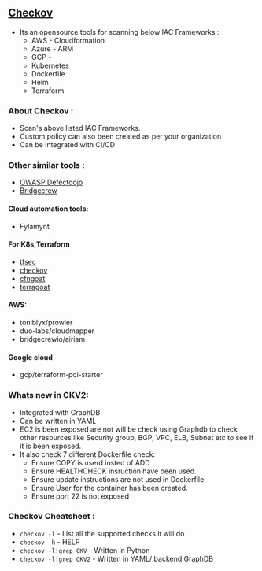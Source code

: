## [Checkov](https://github.com/bridgecrewio/checkov)
- Its an opensource tools for scanning below IAC Frameworks :
  - AWS - Cloudformation
  - Azure - ARM
  - GCP - 
  - Kubernetes
  - Dockerfile
  - Helm
  - Terraform


### About Checkov :
- Scan's above listed IAC Frameworks.
- Custom policy can also been created as per your organization
- Can be integrated with CI/CD


### Other similar tools :
- [OWASP Defectdojo](https://owasp.org/www-project-defectdojo/)
- [Bridgecrew](https://bridgecrew.io/infrastructure-as-code-security/)


#### Cloud automation tools:
- Fylamynt

#### For K8s,Terraform
- [tfsec](https://github.com/aquasecurity/tfsec)
- [checkov](https://github.com/bridgecrewio/checkov)
- [cfngoat](https://github.com/bridgecrewio/cfngoat)
- [terragoat](https://github.com/bridgecrewio/terragoat)


#### AWS:
- toniblyx/prowler
- duo-labs/cloudmapper
- bridgecrewio/airiam


#### Google cloud
- gcp/terraform-pci-starter


### Whats new in CKV2: 
- Integrated with GraphDB
- Can be written in YAML
- EC2 is been exposed are not will be check using Graphdb to check other resources like Security group, BGP, VPC, ELB, Subnet etc to see if it is been exposed. 
- It also check 7 different Dockerfile check:
  - Ensure COPY is userd insted of ADD
  - Ensure HEALTHCHECK insruction have been used.
  - Ensure update instructions are not used in Dockerfile
  - Ensure User for the container has been created.
  - Ensure port 22 is not exposed



### Checkov Cheatsheet :
- `checkov -l` - List all the supported checks it will do
- `checkov -h` - HELP
- `checkov -l|grep CKV` - Written in Python
- `checkov -l|grep CKV2` - Written in YAML/ backend GraphDB

